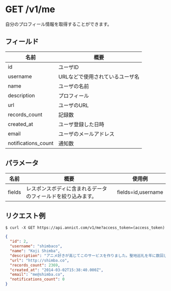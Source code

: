 # GET /v1/me

自分のプロフィール情報を取得することができます。

## フィールド

| 名前 | 概要 |
| --- | --- |
| id | ユーザID |
| username | URLなどで使用されているユーザ名 |
| name | ユーザの名前 |
| description | プロフィール |
| url | ユーザのURL |
| records_count | 記録数 |
| created_at | ユーザ登録した日時 |
| email | ユーザのメールアドレス |
| notifications_count | 通知数 |


## パラメータ

| 名前 | 概要 | 使用例 |
| --- | --- | --- |
| fields | レスポンスボディに含まれるデータのフィールドを絞り込みます。 | fields=id,username |


## リクエスト例

```
$ curl -X GET https://api.annict.com/v1/me?access_token=(access_token)
```

```json
{
  "id": 2,
  "username": "shimbaco",
  "name": "Koji Shimba",
  "description": "アニメ好きが高じてこのサービスを作りました。聖地巡礼を年に数回しています。",
  "url": "http://shimba.co",
  "records_count": 2369,
  "created_at": "2014-03-02T15:38:40.000Z",
  "email": "me@shimba.co",
  "notifications_count": 0
}
```
